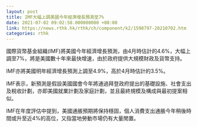 ```yaml
---
layout: post
title: IMF大幅上調美國今年經濟增長預測至7%
date: 2021-07-02 09:02:58.000000000 +08:00
link: https://news.rthk.hk/rthk/ch/component/k2/1598797-20210702.htm
categories: rthk
---
```


國際貨幣基金組織(IMF)將美國今年經濟增長預測，由4月時估計的4.6%，大幅上調至7%，將是美國數十年來最快增速，由於政府提供大規模財政及貨幣支持。

IMF亦將美國明年經濟增長預測上調至4.9%，高於4月時估計的3.5%。

IMF表示，新預測是假設美國國會今年將通過拜登政府提出的基礎設施、社會支出及稅收計劃，亦即美國就業計劃及家庭計劃，並且最終規模及構成與最初提案相似。

IMF在年度評估中提到，美國通脹預期將保持穩固，個人消費支出通脹今年稍後時間或升至近4%的高位，又指當地勞動市場仍有大量閒置。
